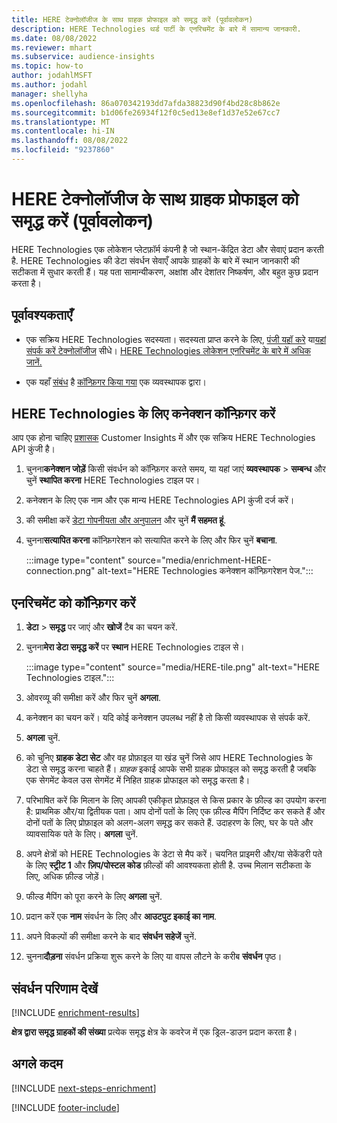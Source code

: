 ```yaml
---
title: HERE टेक्नोलॉजीज के साथ ग्राहक प्रोफाइल को समृद्ध करें (पूर्वावलोकन)
description: HERE Technologies थर्ड पार्टी के एनरिचमेंट के बारे में सामान्य जानकारी.
ms.date: 08/08/2022
ms.reviewer: mhart
ms.subservice: audience-insights
ms.topic: how-to
author: jodahlMSFT
ms.author: jodahl
manager: shellyha
ms.openlocfilehash: 86a070342193dd7afda38823d90f4bd28c8b862e
ms.sourcegitcommit: b1d06fe26934f12f0c5ed13e8ef1d37e52e67cc7
ms.translationtype: MT
ms.contentlocale: hi-IN
ms.lasthandoff: 08/08/2022
ms.locfileid: "9237860"
---
```

# <a name="enrich-customer-profiles-with-here-technologies-preview"></a>HERE टेक्नोलॉजीज के साथ ग्राहक प्रोफाइल को समृद्ध करें (पूर्वावलोकन)

HERE Technologies एक लोकेशन प्लेटफ़ॉर्म कंपनी है जो स्थान-केंद्रित डेटा और सेवाएं प्रदान करती है. HERE Technologies की डेटा संवर्धन सेवाएँ आपके ग्राहकों के बारे में स्थान जानकारी की सटीकता में सुधार करती हैं। यह पता सामान्यीकरण, अक्षांश और देशांतर निष्कर्षण, और बहुत कुछ प्रदान करता है।

## <a name="prerequisites"></a>पूर्वावश्यकताएँ

- एक सक्रिय HERE Technologies सदस्यता। सदस्यता प्राप्त करने के लिए, [पंजी यहॉ करे](https://developer.here.com/sign-up?utm_medium=referral&utm_source=Microsoft-Dynamics-CI&create=Freemium-Basic) या[यहां संपर्क करें टेक्नोलॉजीज](https://developer.here.com/help?utm_medium=referral&utm_source=Microsoft-Dynamics-CI#how-can-we-help-you) सीधे। [HERE Technologies लोकेशन एनरिचमेंट के बारे में अधिक जानें.](https://developer.here.com/location-enrichment?cid=Dev-MicrosoftDynamics-DB-0-Dev-&utm_source=MicrosoftDynamics&utm_medium=referral&utm_campaign=Online_Dev_ReferralMicrosoft)

- एक यहाँ [संबंध](connections.md) है [कॉन्फ़िगर किया गया](#configure-the-connection-for-here-technologies) एक व्यवस्थापक द्वारा।

## <a name="configure-the-connection-for-here-technologies"></a>HERE Technologies के लिए कनेक्शन कॉन्फ़िगर करें

आप एक होना चाहिए [प्रशासक](permissions.md#admin) Customer Insights में और एक सक्रिय HERE Technologies API कुंजी है।

1. चुनना**कनेक्शन जोड़ें** किसी संवर्धन को कॉन्फ़िगर करते समय, या यहां जाएं **व्यवस्थापक** > **सम्बन्ध** और चुनें **स्थापित करना** HERE Technologies टाइल पर।

1. कनेक्शन के लिए एक नाम और एक मान्य HERE Technologies API कुंजी दर्ज करें।

1. की समीक्षा करें [डेटा गोपनीयता और अनुपालन](connections.md#data-privacy-and-compliance) और चुनें **मैं सहमत हूं**.

1. चुनना**सत्यापित करना** कॉन्फ़िगरेशन को सत्यापित करने के लिए और फिर चुनें **बचाना**.

   :::image type="content" source="media/enrichment-HERE-connection.png" alt-text="HERE Technologies कनेक्शन कॉन्फ़िगरेशन पेज.":::

## <a name="configure-the-enrichment"></a>एनरिचमेंट को कॉन्फ़िगर करें

1. **डेटा** > **समृद्ध** पर जाएं और **खोजें** टैब का चयन करें.

1. चुनना**मेरा डेटा समृद्ध करें** पर **स्थान** HERE Technologies टाइल से।

   :::image type="content" source="media/HERE-tile.png" alt-text="HERE Technologies टाइल.":::

1. ओवरव्यू की समीक्षा करें और फिर चुनें **अगला**.

1. कनेक्शन का चयन करें। यदि कोई कनेक्शन उपलब्ध नहीं है तो किसी व्यवस्थापक से संपर्क करें.

1. **अगला** चुनें.

1. को चुनिए **ग्राहक डेटा सेट** और वह प्रोफ़ाइल या खंड चुनें जिसे आप HERE Technologies के डेटा से समृद्ध करना चाहते हैं। *ग्राहक* इकाई आपके सभी ग्राहक प्रोफाइल को समृद्ध करती है जबकि एक सेगमेंट केवल उस सेगमेंट में निहित ग्राहक प्रोफाइल को समृद्ध करता है।

1. परिभाषित करें कि मिलान के लिए आपकी एकीकृत प्रोफ़ाइल से किस प्रकार के फ़ील्ड का उपयोग करना है: प्राथमिक और/या द्वितीयक पता। आप दोनों पतों के लिए एक फ़ील्ड मैपिंग निर्दिष्ट कर सकते हैं और दोनों पतों के लिए प्रोफ़ाइल को अलग-अलग समृद्ध कर सकते हैं. उदाहरण के लिए, घर के पते और व्यावसायिक पते के लिए। **अगला** चुनें.

1. अपने क्षेत्रों को HERE Technologies के डेटा से मैप करें। चयनित प्राइमरी और/या सेकेंडरी पते के लिए **स्ट्रीट 1** और **ज़िप/पोस्टल कोड** फ़ील्डों की आवश्यकता होती है. उच्च मिलान सटीकता के लिए, अधिक फ़ील्ड जोड़ें।

1. फील्ड मैपिंग को पूरा करने के लिए **अगला** चुनें.

1. प्रदान करें एक **नाम** संवर्धन के लिए और **आउटपुट इकाई का नाम**.

1. अपने विकल्पों की समीक्षा करने के बाद **संवर्धन सहेजें** चुनें.

1. चुनना**दौड़ना** संवर्धन प्रक्रिया शुरू करने के लिए या वापस लौटने के करीब **संवर्धन** पृष्ठ।

## <a name="view-enrichment-results"></a>संवर्धन परिणाम देखें

[!INCLUDE [enrichment-results](includes/enrichment-results.md)]

**क्षेत्र द्वारा समृद्ध ग्राहकों की संख्या** प्रत्येक समृद्ध क्षेत्र के कवरेज में एक ड्रिल-डाउन प्रदान करता है।

## <a name="next-steps"></a>अगले कदम

[!INCLUDE [next-steps-enrichment](includes/next-steps-enrichment.md)]

[!INCLUDE [footer-include](includes/footer-banner.md)]
